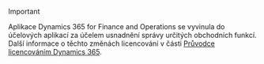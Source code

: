 > [!IMPORTANT]
> Aplikace Dynamics 365 for Finance and Operations se vyvinula do účelových aplikací za účelem usnadnění správy určitých obchodních funkcí. Další informace o těchto změnách licencování v části [Průvodce licencováním Dynamics 365](https://go.microsoft.com/fwlink/?LinkId=866544).
 
